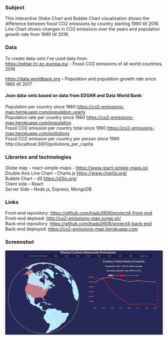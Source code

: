 ### Subject 

This interactive Globe Chart and Bubble Chart visualization shows the difference between fossil CO2 emissions by country starting 1990 till 2016.  Line Chart shows changes in CO2 emissions over the years and population growth rate from 1990 till 2016. 

### Data

To create data-sets I’ve used data from: <br/>
https://edgar.jrc.ec.europa.eu/ - Fossil CO2 emissions of all world countries, 2016 <br/>

https://data.worldbank.org – Population and population growth rate since 1960 till 2017 <br/>

#### Json data-sets based on data from EDGAR and Data World Bank: <br/>

Population per country since 1960 https://co2-emissions-map.herokuapp.com/population_yearly  <br/>
Population rate per country since 1960 https://co2-emissions-map.herokuapp.com/population  <br/>
Fossil CO2 emission per country total since 1990 https://co2-emissions-map.herokuapp.com/pollutions  <br/>
Fossil CO2 emission per country per person since 1990 http://localhost:3001/pollutions_per_capita  <br/>

### Libraries and technologies  <br/>

Globe map - react-simple-maps - https://www.react-simple-maps.io/  <br/>
Double Axis Line Chart – Charts.js  https://www.chartjs.org/  <br/>
Bubble Chart – d3 https://d3js.org/  <br/>
Client side – React  <br/>
Server Side – Node.js, Express, MongoDB  <br/>

### Links  <br/>

Front-end repository: https://github.com/tradu0606/project4-front-end  <br/>
Front-end deploed: http://co2-emissions-map.surge.sh/  <br/>
Back-end repository: https://github.com/tradu0606/project4-back-end  <br/>
Back-end deployed: https://co2-emissions-map.herokuapp.com  <br/>

### Screenshot  <br/>
![alt text](https://github.com/tradu0606/project4-front-end/blob/master/img/Screen.png)

